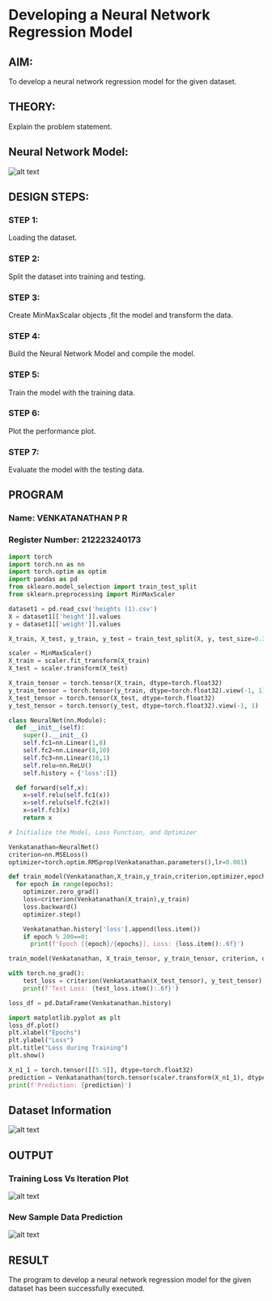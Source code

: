 # Developing a Neural Network Regression Model

## AIM:

To develop a neural network regression model for the given dataset.

## THEORY:

Explain the problem statement.

## Neural Network Model:

![alt text](Images/image-3.png)

## DESIGN STEPS:

### STEP 1:

Loading the dataset.

### STEP 2:

Split the dataset into training and testing.

### STEP 3:

Create MinMaxScalar objects ,fit the model and transform the data.

### STEP 4:

Build the Neural Network Model and compile the model.

### STEP 5:

Train the model with the training data.

### STEP 6:

Plot the performance plot.

### STEP 7:

Evaluate the model with the testing data.

## PROGRAM
### Name: VENKATANATHAN P R
### Register Number: 212223240173
```python
import torch
import torch.nn as nn
import torch.optim as optim
import pandas as pd
from sklearn.model_selection import train_test_split
from sklearn.preprocessing import MinMaxScaler

dataset1 = pd.read_csv('heights (1).csv')
X = dataset1[['height']].values
y = dataset1[['weight']].values

X_train, X_test, y_train, y_test = train_test_split(X, y, test_size=0.33, random_state=33)

scaler = MinMaxScaler()
X_train = scaler.fit_transform(X_train)
X_test = scaler.transform(X_test)

X_train_tensor = torch.tensor(X_train, dtype=torch.float32)
y_train_tensor = torch.tensor(y_train, dtype=torch.float32).view(-1, 1)
X_test_tensor = torch.tensor(X_test, dtype=torch.float32)
y_test_tensor = torch.tensor(y_test, dtype=torch.float32).view(-1, 1)

class NeuralNet(nn.Module):
  def __init__(self):
    super().__init__()
    self.fc1=nn.Linear(1,8)
    self.fc2=nn.Linear(8,10)
    self.fc3=nn.Linear(10,1)
    self.relu=nn.ReLU()
    self.history = {'loss':[]}

  def forward(self,x):
    x=self.relu(self.fc1(x))
    x=self.relu(self.fc2(x))
    x=self.fc3(x)
    return x

# Initialize the Model, Loss Function, and Optimizer

Venkatanathan=NeuralNet()
criterion=nn.MSELoss()
optimizer=torch.optim.RMSprop(Venkatanathan.parameters(),lr=0.001)

def train_model(Venkatanathan,X_train,y_train,criterion,optimizer,epochs=1000):
  for epoch in range(epochs):
    optimizer.zero_grad()
    loss=criterion(Venkatanathan(X_train),y_train)
    loss.backward()
    optimizer.step()

    Venkatanathan.history['loss'].append(loss.item())
    if epoch % 200==0:
      print(f'Epoch [{epoch}/{epochs}], Loss: {loss.item():.6f}')

train_model(Venkatanathan, X_train_tensor, y_train_tensor, criterion, optimizer)

with torch.no_grad():
    test_loss = criterion(Venkatanathan(X_test_tensor), y_test_tensor)
    print(f'Test Loss: {test_loss.item():.6f}')

loss_df = pd.DataFrame(Venkatanathan.history)

import matplotlib.pyplot as plt
loss_df.plot()
plt.xlabel("Epochs")
plt.ylabel("Loss")
plt.title("Loss during Training")
plt.show()

X_n1_1 = torch.tensor([[5.5]], dtype=torch.float32)
prediction = Venkatanathan(torch.tensor(scaler.transform(X_n1_1), dtype=torch.float32)).item()
print(f'Prediction: {prediction}')
```
## Dataset Information

![alt text](Images/image.png)

## OUTPUT

### Training Loss Vs Iteration Plot

![alt text](<Images/image copy.png>)

### New Sample Data Prediction

![alt text](<Images/image copy 2.png>)

## RESULT

The program to develop a neural network regression model for the given dataset has been successfully executed.

